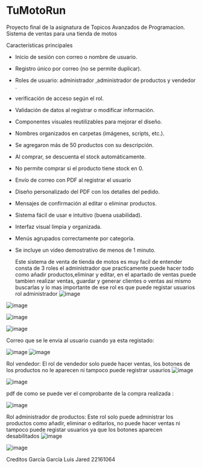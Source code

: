 # TuMotoRun
Proyecto final de la asignatura de Topicos Avanzados de Programacion. Sistema de ventas para una tienda de motos

Características principales

- Inicio de sesión con correo o nombre de usuario.
- Registro único por correo (no se permite duplicar).
- Roles de usuario: administrador ,administrador de productos y vendedor .
- verificación de acceso según el rol.
- Validación de datos al registrar o modificar información.
- Componentes visuales reutilizables para mejorar el diseño.
- Nombres organizados en carpetas (imágenes, scripts, etc.).
- Se agregaron más de 50 productos con su descripción.
- Al comprar, se descuenta el stock automáticamente.
- No permite comprar si el producto tiene stock en 0.
- Envío de correo con PDF al registrar el usuario
- Diseño personalizado del PDF con los detalles del pedido.
- Mensajes de confirmación al editar o eliminar productos.
- Sistema fácil de usar e intuitivo (buena usabilidad).
- Interfaz visual limpia y organizada.
- Menús agrupados correctamente por categoría.
- Se incluye un video demostrativo de menos de 1 minuto.

  Este sistema de venta de tienda de motos es muy facil de entender consta de 3 roles el administrador que practicamente puede hacer todo como añadir productos,eliminar y editar, en el apartado de
  ventas puede tambien realizar ventas, guardar y generar clientes o ventas asi mismo buscarlas y lo mas importante de ese rol es que puede registar usuarios
  rol administrador
  ![image](https://github.com/user-attachments/assets/a2d486c0-7a4e-4fb0-96ee-2b102400f678)

![image](https://github.com/user-attachments/assets/26fb0219-a8c6-4552-bce1-cf6ac3db1dcd)

![image](https://github.com/user-attachments/assets/2cafa915-6c8f-4f26-9aa6-38843216bbad)

![image](https://github.com/user-attachments/assets/a9015ce3-328a-46eb-9839-e2caaf34ce05)



Correo que se le envia al usuario cuando ya esta registado:

![image](https://github.com/user-attachments/assets/71651bbc-82df-4037-9921-e25f90c64004)
![image](https://github.com/user-attachments/assets/5cbd21d6-8a59-4a05-bd5a-bc2f94eaad66)




Rol vendedor:
El rol de vendedor solo puede hacer ventas, los botones de los productos no le aparecen ni tampoco puede registrar usaurios
![image](https://github.com/user-attachments/assets/b3965331-78e5-43b5-a724-beb4baf4142d)

![image](https://github.com/user-attachments/assets/b2b2644c-3ede-4cb4-bba2-2c3fd38838cc)

pdf de como se puede ver el comprobante de la compra realizada :


![image](https://github.com/user-attachments/assets/229f82d7-6ed1-4135-9b88-9cc82ae4f84f)



Rol administrador de productos:
Este rol solo puede administrar los productos como añadir, eliminar o editarlos, no puede hacer ventas ni tampoco puede registar usuarios ya que los botones aparecen desabilitados 
![image](https://github.com/user-attachments/assets/1808d0ca-b37c-466b-a0a8-6055147474f7)

![image](https://github.com/user-attachments/assets/4445bad5-f322-461c-b31d-48a6790ad92f)


Creditos
García García Luis Jared 22161064









